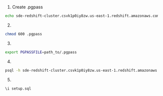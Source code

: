 1. Create .pgpass
```bash
echo sde-redshift-cluster.csvk1p0iy8zw.us-east-1.redshift.amazonaws.com:5439:dev:sde_user:sdeP0ssword0987 >> .pgpass
```

2. 
```bash
chmod 600 .pgpass
```

3. 
```bash
export PGPASSFILE=path_to/.pgpass
```
4. 
```bash
psql -h sde-redshift-cluster.csvk1p0iy8zw.us-east-1.redshift.amazonaws.com -p 5439 -d dev -U sde_user
```
5. 
```sql
\i setup.sql
```
